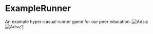 # ExampleRunner
An example hyper-casual runner game for our peer education.
![Adsız](https://user-images.githubusercontent.com/91760786/155840989-947c103a-21b6-469a-97e0-c1d51a8e5ca7.jpg)
![Adsız2](https://user-images.githubusercontent.com/91760786/155841000-4ed6abc3-32d3-43b9-8107-f455bd925d37.jpg)
